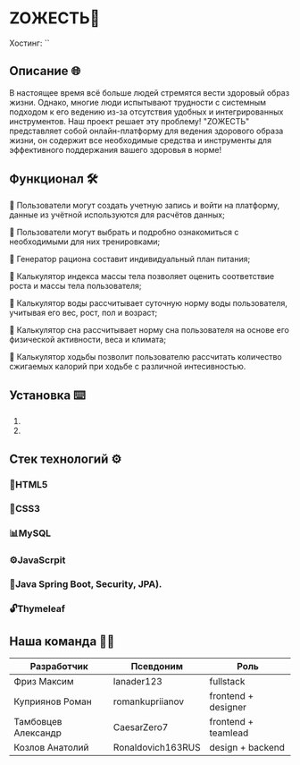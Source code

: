 # ZOЖЕСТЬ🍏 

Хостинг: ``

## Описание 🌐

В настоящее время всё больше людей стремятся вести здоровый образ жизни. Однако, многие люди испытывают трудности с системным подходом к его ведению из-за отсутствия удобных и интегрированных инструментов. Наш проект решает эту проблему! "ZOЖЕСТЬ" представляет собой онлайн-платформу для ведения здорового образа жизни, он содержит все необходимые средства и инструменты для эффективного поддержания вашего здоровья в норме!

## Функционал 🛠️


🧭 Пользователи могут создать учетную запись и войти на платформу, данные из учётной используются для расчётов данных;


💪 Пользователи могут выбрать и подробно ознакомиться с необходимыми для них тренировками;


🥦 Генератор рациона составит индивидуальный план питания;


🍎 Калькулятор индекса массы тела позволяет оценить соответствие роста и массы тела пользователя;


🥛 Калькулятор воды рассчитывает суточную норму воды пользователя, учитывая его вес, рост, пол и возраст;


🌠 Калькулятор сна рассчитывает норму сна пользователя на основе его физической активности, веса и климата;


🏃 Калькулятор ходьбы позволит пользователю рассчитать количество сжигаемых калорий при ходьбе с различной интесивностью.


## Установка ⌨️

1.

2.

## Стек технологий ⚙️

### 📃HTML5

### 📂CSS3

### 📊MySQL

### ⚙️JavaScrpit

### 🔗Java Spring Boot, Security, JPA).

### 🔓Thymeleaf



## Наша команда 🧑‍💻

|   Разработчик      |  Псевдоним           |   Роль            |
| ------------------ | -------------------- | ----------------- |
| Фриз Максим        | lanader123           | fullstack         |
| Куприянов Роман    | romankupriianov      | frontend + designer|
| Тамбовцев Александр| CaesarZero7          | frontend + teamlead |
| Козлов Анатолий    | Ronaldovich163RUS    | design + backend  |
